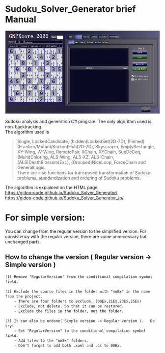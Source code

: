 # Sudoku_Solver_Generator  brief Manual
![GNPX](/images/NPX_start.png)

Sudoku analysis and generation C# program.
The only algorithm used is non-backtracking.  
The algorithm used is  
>Single, LockedCandidate, (hidden)LockedSet(2D-7D),
  (Finned)(Franken/Mutant/Kraken)Fish(2D-7D),
  Skyscraper, EmptyRectangle, XY-Wing, W-Wing, RemotePair, XChain, XYChain,
  SueDeCoq, (Multi)Coloring,
  ALS-Wing, ALS-XZ, ALS-Chain,
 (ALS)DeathBlossom(Ext.), (Grouped)NiceLoop, ForceChain and GeneralLogic.<br>
There are also functions for transposed transformation of Sudoku problems, standardization and ordering of Sudoku problems.  

The algorithm is explained on the HTML page.  
https://gidoo-code.github.io/Sudoku_Solver_Generator/  
https://gidoo-code.github.io/Sudoku_Solver_Generator_jp/



# For simple version:

  You can change from the regular version to the simplified version.
  For consistency with the regular version, there are some unnecessary but unchanged parts.


## How to change the version ( Regular version -> Simple version )

    (1) Remove "RegularVersion" from the conditional compilation symbol field.

    (2) Exclude the source files in the folder with "nnEx" in the name from the project.
        - There are four folders to exclude. (00Ex,21Ex,23Ex,25Ex)
        - Exclude, not delete. So that it can be restored.
        - Exclude the files in the folder, not the folder.

    (3) It can also be undone( Simple version -> Regular version ).   Do try!
        - Set "RegularVersion" to the conditional compilation symbol field.
        - Add files to the "nnEx" folders.
        - Don't forget to add both .xaml and .cs to 00Ex. 